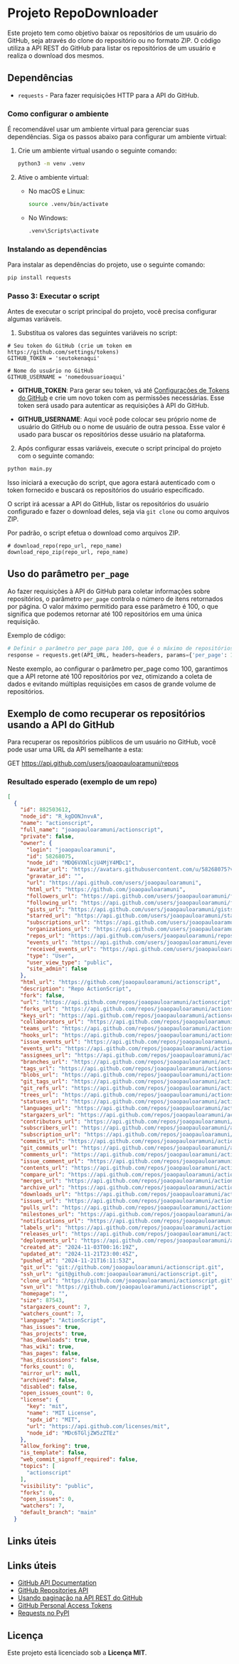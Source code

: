 # Projeto RepoDownloader

Este projeto tem como objetivo baixar os repositórios de um usuário do GitHub, seja através do clone do repositório ou no formato ZIP. O código utiliza a API REST do GitHub para listar os repositórios de um usuário e realiza o download dos mesmos.

## Dependências

- `requests` - Para fazer requisições HTTP para a API do GitHub.

### Como configurar o ambiente

É recomendável usar um ambiente virtual para gerenciar suas dependências. Siga os passos abaixo para configurar um ambiente virtual:

1. Crie um ambiente virtual usando o seguinte comando:

    ```bash
    python3 -m venv .venv
    ```

2. Ative o ambiente virtual:
    - No macOS e Linux:
        ```bash
        source .venv/bin/activate
        ```
    - No Windows:
        ```bash
        .venv\Scripts\activate
        ```

### Instalando as dependências

Para instalar as dependências do projeto, use o seguinte comando:

```bash
pip install requests
```

### Passo 3: Executar o script

Antes de executar o script principal do projeto, você precisa configurar algumas variáveis. 

1. Substitua os valores das seguintes variáveis no script:

```
# Seu token do GitHub (crie um token em https://github.com/settings/tokens)
GITHUB_TOKEN = 'seutokenaqui'

# Nome do usuário no GitHub
GITHUB_USERNAME = 'nomedousuarioaqui'
```

- **GITHUB_TOKEN**: Para gerar seu token, vá até [Configurações de Tokens do GitHub](https://github.com/settings/tokens) e crie um novo token com as permissões necessárias. Esse token será usado para autenticar as requisições à API do GitHub.

- **GITHUB_USERNAME**: Aqui você pode colocar seu próprio nome de usuário do GitHub ou o nome de usuário de outra pessoa. Esse valor é usado para buscar os repositórios desse usuário na plataforma.

2. Após configurar essas variáveis, execute o script principal do projeto com o seguinte comando:

```bash
python main.py
```

Isso iniciará a execução do script, que agora estará autenticado com o token fornecido e buscará os repositórios do usuário especificado.

O script irá acessar a API do GitHub, listar os repositórios do usuário configurado e fazer o download deles, seja via `git clone` ou como arquivos ZIP.

Por padrão, o script efetua o download como arquivos ZIP.

```
# download_repo(repo_url, repo_name)
download_repo_zip(repo_url, repo_name)
```

## Uso do parâmetro `per_page`

Ao fazer requisições à API do GitHub para coletar informações sobre repositórios, o parâmetro `per_page` controla o número de itens retornados por página. O valor máximo permitido para esse parâmetro é 100, o que significa que podemos retornar até 100 repositórios em uma única requisição.

Exemplo de código:

```python
# Definir o parâmetro per_page para 100, que é o máximo de repositórios retornados em uma requisição
response = requests.get(API_URL, headers=headers, params={'per_page': 100})
```

Neste exemplo, ao configurar o parâmetro per_page como 100, garantimos que a API retorne até 100 repositórios por vez, otimizando a coleta de dados e evitando múltiplas requisições em casos de grande volume de repositórios.

## Exemplo de como recuperar os repositórios usando a API do GitHub

Para recuperar os repositórios públicos de um usuário no GitHub, você pode usar uma URL da API semelhante a esta:

GET <a href="https://api.github.com/users/joaopauloaramuni/repos">https://api.github.com/users/joaopauloaramuni/repos</a>

### Resultado esperado (exemplo de um repo)

```json
[
  {
    "id": 882503612,
    "node_id": "R_kgDONJnvvA",
    "name": "actionscript",
    "full_name": "joaopauloaramuni/actionscript",
    "private": false,
    "owner": {
      "login": "joaopauloaramuni",
      "id": 58268075,
      "node_id": "MDQ6VXNlcjU4MjY4MDc1",
      "avatar_url": "https://avatars.githubusercontent.com/u/58268075?v=4",
      "gravatar_id": "",
      "url": "https://api.github.com/users/joaopauloaramuni",
      "html_url": "https://github.com/joaopauloaramuni",
      "followers_url": "https://api.github.com/users/joaopauloaramuni/followers",
      "following_url": "https://api.github.com/users/joaopauloaramuni/following{/other_user}",
      "gists_url": "https://api.github.com/users/joaopauloaramuni/gists{/gist_id}",
      "starred_url": "https://api.github.com/users/joaopauloaramuni/starred{/owner}{/repo}",
      "subscriptions_url": "https://api.github.com/users/joaopauloaramuni/subscriptions",
      "organizations_url": "https://api.github.com/users/joaopauloaramuni/orgs",
      "repos_url": "https://api.github.com/users/joaopauloaramuni/repos",
      "events_url": "https://api.github.com/users/joaopauloaramuni/events{/privacy}",
      "received_events_url": "https://api.github.com/users/joaopauloaramuni/received_events",
      "type": "User",
      "user_view_type": "public",
      "site_admin": false
    },
    "html_url": "https://github.com/joaopauloaramuni/actionscript",
    "description": "Repo ActionScript",
    "fork": false,
    "url": "https://api.github.com/repos/joaopauloaramuni/actionscript",
    "forks_url": "https://api.github.com/repos/joaopauloaramuni/actionscript/forks",
    "keys_url": "https://api.github.com/repos/joaopauloaramuni/actionscript/keys{/key_id}",
    "collaborators_url": "https://api.github.com/repos/joaopauloaramuni/actionscript/collaborators{/collaborator}",
    "teams_url": "https://api.github.com/repos/joaopauloaramuni/actionscript/teams",
    "hooks_url": "https://api.github.com/repos/joaopauloaramuni/actionscript/hooks",
    "issue_events_url": "https://api.github.com/repos/joaopauloaramuni/actionscript/issues/events{/number}",
    "events_url": "https://api.github.com/repos/joaopauloaramuni/actionscript/events",
    "assignees_url": "https://api.github.com/repos/joaopauloaramuni/actionscript/assignees{/user}",
    "branches_url": "https://api.github.com/repos/joaopauloaramuni/actionscript/branches{/branch}",
    "tags_url": "https://api.github.com/repos/joaopauloaramuni/actionscript/tags",
    "blobs_url": "https://api.github.com/repos/joaopauloaramuni/actionscript/git/blobs{/sha}",
    "git_tags_url": "https://api.github.com/repos/joaopauloaramuni/actionscript/git/tags{/sha}",
    "git_refs_url": "https://api.github.com/repos/joaopauloaramuni/actionscript/git/refs{/sha}",
    "trees_url": "https://api.github.com/repos/joaopauloaramuni/actionscript/git/trees{/sha}",
    "statuses_url": "https://api.github.com/repos/joaopauloaramuni/actionscript/statuses/{sha}",
    "languages_url": "https://api.github.com/repos/joaopauloaramuni/actionscript/languages",
    "stargazers_url": "https://api.github.com/repos/joaopauloaramuni/actionscript/stargazers",
    "contributors_url": "https://api.github.com/repos/joaopauloaramuni/actionscript/contributors",
    "subscribers_url": "https://api.github.com/repos/joaopauloaramuni/actionscript/subscribers",
    "subscription_url": "https://api.github.com/repos/joaopauloaramuni/actionscript/subscription",
    "commits_url": "https://api.github.com/repos/joaopauloaramuni/actionscript/commits{/sha}",
    "git_commits_url": "https://api.github.com/repos/joaopauloaramuni/actionscript/git/commits{/sha}",
    "comments_url": "https://api.github.com/repos/joaopauloaramuni/actionscript/comments{/number}",
    "issue_comment_url": "https://api.github.com/repos/joaopauloaramuni/actionscript/issues/comments{/number}",
    "contents_url": "https://api.github.com/repos/joaopauloaramuni/actionscript/contents/{+path}",
    "compare_url": "https://api.github.com/repos/joaopauloaramuni/actionscript/compare/{base}...{head}",
    "merges_url": "https://api.github.com/repos/joaopauloaramuni/actionscript/merges",
    "archive_url": "https://api.github.com/repos/joaopauloaramuni/actionscript/{archive_format}{/ref}",
    "downloads_url": "https://api.github.com/repos/joaopauloaramuni/actionscript/downloads",
    "issues_url": "https://api.github.com/repos/joaopauloaramuni/actionscript/issues{/number}",
    "pulls_url": "https://api.github.com/repos/joaopauloaramuni/actionscript/pulls{/number}",
    "milestones_url": "https://api.github.com/repos/joaopauloaramuni/actionscript/milestones{/number}",
    "notifications_url": "https://api.github.com/repos/joaopauloaramuni/actionscript/notifications{?since,all,participating}",
    "labels_url": "https://api.github.com/repos/joaopauloaramuni/actionscript/labels{/name}",
    "releases_url": "https://api.github.com/repos/joaopauloaramuni/actionscript/releases{/id}",
    "deployments_url": "https://api.github.com/repos/joaopauloaramuni/actionscript/deployments",
    "created_at": "2024-11-03T00:16:19Z",
    "updated_at": "2024-11-21T23:00:45Z",
    "pushed_at": "2024-11-21T16:11:53Z",
    "git_url": "git://github.com/joaopauloaramuni/actionscript.git",
    "ssh_url": "git@github.com:joaopauloaramuni/actionscript.git",
    "clone_url": "https://github.com/joaopauloaramuni/actionscript.git",
    "svn_url": "https://github.com/joaopauloaramuni/actionscript",
    "homepage": "",
    "size": 87543,
    "stargazers_count": 7,
    "watchers_count": 7,
    "language": "ActionScript",
    "has_issues": true,
    "has_projects": true,
    "has_downloads": true,
    "has_wiki": true,
    "has_pages": false,
    "has_discussions": false,
    "forks_count": 0,
    "mirror_url": null,
    "archived": false,
    "disabled": false,
    "open_issues_count": 0,
    "license": {
      "key": "mit",
      "name": "MIT License",
      "spdx_id": "MIT",
      "url": "https://api.github.com/licenses/mit",
      "node_id": "MDc6TGljZW5zZTEz"
    },
    "allow_forking": true,
    "is_template": false,
    "web_commit_signoff_required": false,
    "topics": [
      "actionscript"
    ],
    "visibility": "public",
    "forks": 0,
    "open_issues": 0,
    "watchers": 7,
    "default_branch": "main"
  }
```

## Links úteis

## Links úteis

- [GitHub API Documentation](https://docs.github.com/pt/rest/about-the-rest-api)
- [GitHub Repositories API](https://docs.github.com/pt/rest/repos/repos)
- [Usando paginação na API REST do GitHub](https://docs.github.com/pt/rest/using-the-rest-api/using-pagination-in-the-rest-api)
- [GitHub Personal Access Tokens](https://github.com/settings/tokens)
- [Requests no PyPI](https://pypi.org/project/requests/)

## Licença

Este projeto está licenciado sob a **Licença MIT**.

